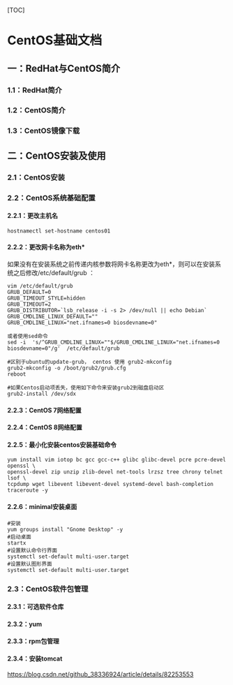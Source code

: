 [TOC]

# CentOS基础文档

## 一：RedHat与CentOS简介

### 1.1：RedHat简介

### 1.2：CentOS简介

### 1.3：CentOS镜像下载

## 二：CentOS安装及使用

### 2.1：CentOS安装

### 2.2：CentOS系统基础配置

#### 2.2.1：更改主机名

```shell
hostnamectl set-hostname centos01
```

#### 2.2.2：更改网卡名称为eth*

如果没有在安装系统之前传递内核参数将⽹卡名称更改为eth*，则可以在安装系统之后修改/etc/default/grub ：

```shell
vim /etc/default/grub 
GRUB_DEFAULT=0 
GRUB_TIMEOUT_STYLE=hidden 
GRUB_TIMEOUT=2 
GRUB_DISTRIBUTOR=`lsb_release -i -s 2> /dev/null || echo Debian` 
GRUB_CMDLINE_LINUX_DEFAULT=""
GRUB_CMDLINE_LINUX="net.ifnames=0 biosdevname=0"

或者使用sed命令
sed -i  's/^GRUB_CMDLINE_LINUX=""$/GRUB_CMDLINE_LINUX="net.ifnames=0 biosdevname=0"/g'  /etc/default/grub
```

```shell
#区别于ubuntu的update-grub， centos 使用 grub2-mkconfig
grub2-mkconfig -o /boot/grub2/grub.cfg
reboot

#如果Centos启动项丢失，使用如下命令来安装grub2到磁盘启动区
grub2-install /dev/sdx
```

#### 2.2.3：CentOS 7网络配置

#### 2.2.4：CentOS 8网络配置

#### 2.2.5：最小化安装centos安装基础命令

```shell
yum install vim iotop bc gcc gcc-c++ glibc glibc-devel pcre pcre-devel openssl \
openssl-devel zip unzip zlib-devel net-tools lrzsz tree chrony telnet lsof \
tcpdump wget libevent libevent-devel systemd-devel bash-completion traceroute -y

```

#### 2.2.6：minimal安装桌面

```shell
#安装
yum groups install "Gnome Desktop" -y
#启动桌面
startx
#设置默认命令行界面
systemctl set-default multi-user.target
#设置默认图形界面
systemctl set-default multi-user.target
```



### 2.3：CentOS软件包管理

#### 2.3.1：可选软件仓库

#### 2.3.2：yum

#### 2.3.3：rpm包管理

#### 2.3.4：安装tomcat

https://blog.csdn.net/github_38336924/article/details/82253553

